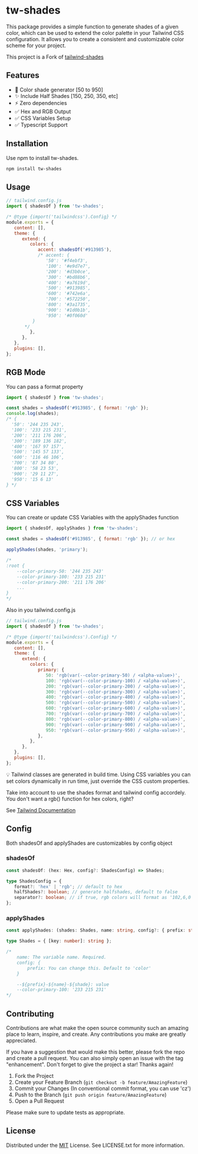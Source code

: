 # tw-shades

This package provides a simple function to generate shades of a given color, which can be used to extend the color palette in your Tailwind CSS configuration. It allows you to create a consistent and customizable color scheme for your project.

This project is a Fork of [tailwind-shades](https://github.com/jxxe/tailwind-shades)

## Features

-  🌈 Color shade generator [50 to 950]
-  ✨ Include Half Shades [150, 250, 350, etc]
-  ⚡ Zero dependencies
-  ✅ Hex and RGB Output
-  ✅ CSS Variables Setup
-  ✅ Typescript Support

## Installation

Use npm to install tw-shades.

```bash
npm install tw-shades
```

## Usage

```javascript
// tailwind.config.js
import { shadesOf } from 'tw-shades';

/* @type {import('tailwindcss').Config} */
module.exports = {
   content: [],
   theme: {
      extend: {
         colors: {
            accent: shadesOf('#913985'),
            /* accent: {
               '50': '#f4ebf3',
               '100': '#e9d7e7',
               '200': '#d3b0ce',
               '300': '#bd88b6',
               '400': '#a7619d',
               '500': '#913985',
               '600': '#742e6a',
               '700': '#572250',
               '800': '#3a1735',
               '900': '#1d0b1b',
               '950': '#0f060d'
          }
       */
         },
      },
   },
   plugins: [],
};
```

## RGB Mode

You can pass a format property

```javascript
import { shadesOf } from 'tw-shades';

const shades = shadesOf('#913985', { format: 'rgb' });
console.log(shades);
/* {
  '50': '244 235 243',
  '100': '233 215 231',
  '200': '211 176 206',
  '300': '189 136 182',
  '400': '167 97 157',
  '500': '145 57 133',
  '600': '116 46 106',
  '700': '87 34 80',
  '800': '58 23 53',
  '900': '29 11 27',
  '950': '15 6 13'
} */
```

## CSS Variables

You can create or update CSS Variables with the applyShades function

```javascript
import { shadesOf, applyShades } from 'tw-shades';

const shades = shadesOf('#913985', { format: 'rgb' }); // or hex

applyShades(shades, 'primary');

/*
:root {
    --color-primary-50: '244 235 243'
    --color-primary-100: '233 215 231'
    --color-primary-200: '211 176 206'
    ...
}
*/
```

Also in you tailwind.config.js

```javascript
// tailwind.config.js
import { shadesOf } from 'tw-shades';

/* @type {import('tailwindcss').Config} */
module.exports = {
   content: [],
   theme: {
      extend: {
         colors: {
            primary: {
               50: 'rgb(var(--color-primary-50) / <alpha-value>)',
               100: 'rgb(var(--color-primary-100) / <alpha-value>)',
               200: 'rgb(var(--color-primary-200) / <alpha-value>)',
               300: 'rgb(var(--color-primary-300) / <alpha-value>)',
               400: 'rgb(var(--color-primary-400) / <alpha-value>)',
               500: 'rgb(var(--color-primary-500) / <alpha-value>)',
               600: 'rgb(var(--color-primary-600) / <alpha-value>)',
               700: 'rgb(var(--color-primary-700) / <alpha-value>)',
               800: 'rgb(var(--color-primary-800) / <alpha-value>)',
               900: 'rgb(var(--color-primary-900) / <alpha-value>)',
               950: 'rgb(var(--color-primary-950) / <alpha-value>)',
            },
         },
      },
   },
   plugins: [],
};
```

💡 Tailwind classes are generated in build time. Using CSS variables you can set colors dynamically in run time, just override the CSS custom properties.

Take into account to use the shades format and tailwind config accordely. You don't want a rgb() function for hex colors, right?

See [Tailwind Documentation](https://tailwindcss.com/docs/customizing-colors#using-css-variables)

## Config

Both shadesOf and applyShades are customizables by config object

### shadesOf

```typescript
const shadesOf: (hex: Hex, config?: ShadesConfig) => Shades;

type ShadesConfig = {
   format?: 'hex' | 'rgb'; // default to hex
   halfShades?: boolean; // generate halfshades, default to false
   separator?: boolean; // if true, rgb colors will format as '102,6,0'
};
```

### applyShades

```typescript
const applyShades: (shades: Shades, name: string, config?: { prefix: string }) => void;

type Shades = { [key: number]: string };

/*
    name: The variable name. Required.
    config: {
        prefix: You can change this. Default to 'color'
    }

    --${prefix}-${name}-${shade}: value
    --color-primary-100: '233 215 231'
*/
```

## Contributing

Contributions are what make the open source community such an amazing place to learn, inspire, and create. Any contributions you make are greatly appreciated.

If you have a suggestion that would make this better, please fork the repo and create a pull request. You can also simply open an issue with the tag "enhancement". Don't forget to give the project a star! Thanks again!

1. Fork the Project
2. Create your Feature Branch (`git checkout -b feature/AmazingFeature`)
3. Commit your Changes (In conventional commit format, you can use 'cz')
4. Push to the Branch (`git push origin feature/AmazingFeature`)
5. Open a Pull Request

Please make sure to update tests as appropriate.

## License

Distributed under the [MIT](https://choosealicense.com/licenses/mit/) License. See LICENSE.txt for more information.
